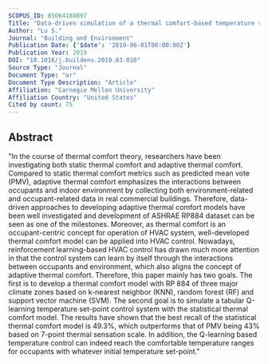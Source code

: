 ```yaml
---
SCOPUS_ID: 85064188897
Title: "Data-driven simulation of a thermal comfort-based temperature set-point control with ASHRAE RP884"
Author: "Lu S."
Journal: "Building and Environment"
Publication Date: {'$date': '2019-06-01T00:00:00Z'}
Publication Year: 2019
DOI: "10.1016/j.buildenv.2019.03.010"
Source Type: "Journal"
Document Type: "ar"
Document Type Description: "Article"
Affiliation: "Carnegie Mellon University"
Affiliation Country: "United States"
Cited by count: 75
---
```


## Abstract
"In the course of thermal comfort theory, researchers have been investigating both static thermal comfort and adaptive thermal comfort. Compared to static thermal comfort metrics such as predicted mean vote (PMV), adaptive thermal comfort emphasizes the interactions between occupants and indoor environment by collecting both environment-related and occupant-related data in real commercial buildings. Therefore, data-driven approaches to developing adaptive thermal comfort models have been well investigated and development of ASHRAE RP884 dataset can be seen as one of the milestones. Moreover, as thermal comfort is an occupant-centric concept for operation of HVAC system, well-developed thermal comfort model can be applied into HVAC control. Nowadays, reinforcement learning-based HVAC control has drawn much more attention in that the control system can learn by itself through the interactions between occupants and environment, which also aligns the concept of adaptive thermal comfort. Therefore, this paper mainly has two goals. The first is to develop a thermal comfort model with RP 884 of three major climate zones based on k-nearest neighbor (KNN), random forest (RF) and support vector machine (SVM). The second goal is to simulate a tabular Q-learning temperature set-point control system with the statistical thermal comfort model. The results have shown that the best recall of the statistical thermal comfort model is 49.3%, which outperforms that of PMV being 43% based on 7-point thermal sensation scale. In addition, the Q-learning based temperature control can indeed reach the comfortable temperature ranges for occupants with whatever initial temperature set-point."
